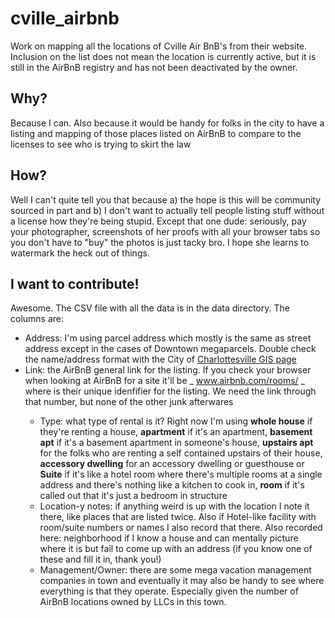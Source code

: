 # cville_airbnb
Work on mapping all the locations of Cville Air BnB's from their website. Inclusion on the list does not mean the location is currently active, but it is still in the AirBnB registry and has not been deactivated by the owner.

## Why?
Because I can. Also because it would be handy for folks in the city to have a listing and mapping of those places listed on AirBnB to compare to the licenses to see who is trying to skirt the law

## How?
Well I can't quite tell you that because a) the hope is this will be community sourced in part and b) I don't want to actually tell people listing stuff without a license how they're being stupid. Except that one dude: seriously, pay your photographer, screenshots of her proofs with all your browser tabs so you don't have to "buy" the photos is just tacky bro. I hope she learns to watermark the heck out of things.

## I want to contribute!
Awesome. The CSV file with all the data is in the data directory. The columns are:
- Address: I'm using parcel address which mostly is the same as street address except in the cases of Downtown megaparcels. Double check the name/address format with the City of [Charlottesville GIS page](https://gisweb.charlottesville.org/GisViewer/#)
- Link: the AirBnB general link for the listing. If you check your browser when looking at AirBnB for a site it'll be _ www.airbnb.com/rooms/<somenumber> _ where <somenumber> is their unique idenfifier for the listing. We need the link through that number, but none of the other junk afterwares
  - Type: what type of rental is it? Right now I'm using __whole house__ if they're renting a house, __apartment__ if it's an apartment, __basement apt__ if it's a basement apartment in someone's house, __upstairs apt__ for the folks who are renting a self contained upstairs of their house, __accessory dwelling__ for an accessory dwelling or guesthouse or __Suite__ if it's like a hotel room where there's multiple rooms at a single address and there's nothing like a kitchen to cook in, __room__ if it's called out that it's just a bedroom in structure
  - Location-y notes: if anything weird is up with the location I note it there, like places that are listed twice. Also if Hotel-like facility with room/suite numbers or names I also record that there. Also recorded here: neighborhood if I know a house and can mentally picture where it is but fail to come up with an address (if you know one of these and fill it in, thank you!)
  - Management/Owner: there are some mega vacation management companies in town and eventually it may also be handy to see where everything is that they operate. Especially given the number of AirBnB locations owned by LLCs in this town.
